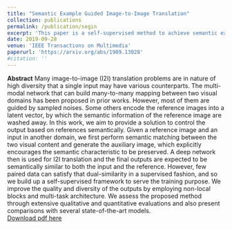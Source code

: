 ```yaml
---
title: "Semantic Example Guided Image-to-Image Translation"
collection: publications
permalink: /publication/segin
excerpt: 'This paper is a self-supervised method to achieve semantic example guided image-to-image translation.'
date: 2019-09-28
venue: 'IEEE Transactions on Multimedia'
paperurl: 'https://arxiv.org/abs/1909.13028'
#citation: ''
---
```

__Abstract__
Many image-to-image (I2I) translation problems are in nature of high diversity that a single input may have various counterparts. The multi-modal network that can build many-to-many mapping between two visual domains has been proposed in prior works. However, most of them are guided by sampled noises. Some others encode the reference images into a latent vector, by which the semantic information of the reference image are washed away. In this work, we aim to provide a solution to control the output based on references semantically. Given a reference image and an input in another domain, we first perform semantic matching between the two visual content and generate the auxiliary image, which explicitly encourages the semantic characteristic to be preserved. A deep network then is used for I2I translation and the final outputs are expected to be semantically similar to both the input and the reference. However, few paired data can satisfy that dual-similarity in a supervised fashion, and so we build up a self-supervised framework to serve the training purpose. We improve the quality and diversity of the outputs by employing non-local blocks and multi-task architecture. We assess the proposed method through extensive qualitative and quantitative evaluations and also present comparisons with several state-of-the-art models.  
[Download pdf here](http://academicpages.github.io/files/paper1.pdf)
